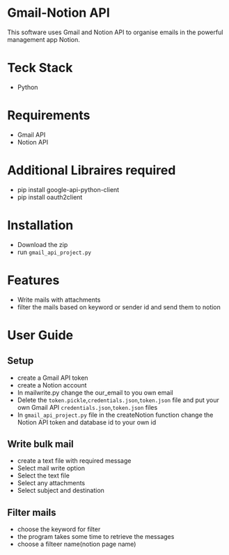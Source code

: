 # Gmail-Notion API

This software uses Gmail and Notion API to organise emails in the powerful management app Notion.

# Teck Stack
* Python

# Requirements
* Gmail API
* Notion API

# Additional Libraires required
* pip install google-api-python-client
* pip install oauth2client

# Installation
* Download the zip
* run `gmail_api_project.py`

# Features
* Write mails with attachments
* filter the mails based on keyword or sender id and send them to notion

# User Guide

## Setup
* create a Gmail API token
* create a Notion account
* In mailwrite.py change the our_email to you own email
* Delete the `token.pickle`,`credentials.json`,`token.json` file and put your own Gmail API `credentials.json`,`token.json` files
* In `gmail_api_project.py` file in the createNotion function change the Notion API token and database id to your own id

## Write bulk mail
* create a text file with required message
* Select mail write option
* Select the text file
* Select any attachments
* Select subject and destination

## Filter mails
* choose the keyword for filter
* the program takes some time to retrieve the messages
* choose a filteer name(notion page name)
